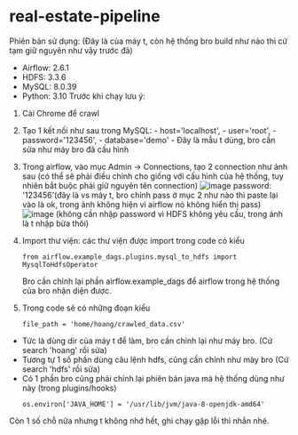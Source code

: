 # real-estate-pipeline

Phiên bản sử dụng: (Đây là của máy t, còn hệ thống bro build như nào thì cứ tạm giữ nguyên như vậy trước đã)
 - Airflow: 2.6.1
 - HDFS: 3.3.6
 - MySQL: 8.0.39
 - Python: 3.10
Trước khi chạy lưu ý:
1. Cài Chrome để crawl
2. Tạo 1 kết nối như sau trong MySQL: 
       - host='localhost',
       - user='root',
       - password='123456',
       - database='demo'  -  Đây là mẫu t dùng, bro cần sửa như máy bro đã cấu hình
3. Trong airflow, vào mục Admin -> Connections, tạo 2 connection như ảnh sau (có thể sẽ phải điều chỉnh cho giống với cấu hình của hệ thống, tuy nhiên bắt buộc phải giữ nguyên tên connection)
   ![image](https://github.com/user-attachments/assets/a4b37ba4-9fcc-43f7-8bf0-11e34d9c2ab8)
   password: '123456'(đây là vs máy t, bro chỉnh pass ở mục 2 như nào thì paste lại vào là ok, trong ảnh không hiện vì airflow nó không hiển thị pass)
   ![image](https://github.com/user-attachments/assets/20ea01fe-6e0d-42c1-968b-07f9a98f02b3) (không cần nhập password vì HDFS không yêu cầu, trong ảnh là t nhập bừa thôi)

5. Import thư viện: các thư viện được import trong code có kiểu
   ```
   from airflow.example_dags.plugins.mysql_to_hdfs import MysqlToHdfsOperator
   ```
   Bro cần chỉnh lại phần airflow.example_dags để airflow trong hệ thống của bro nhận diện được.
6. Trong code sẽ có những đoạn kiểu 
    ```
   file_path = 'home/hoang/crawled_data.csv'
   ```
- Tức là dùng dir của máy t để làm, bro cần chỉnh lại như máy bro. (Cứ search 'hoang' rồi sửa)
- Tương tự 1 số phần dùng câu lệnh hdfs, cũng cần chỉnh như mày bro (Cứ search 'hdfs' rồi sửa)
- Có 1 phần bro cũng phải chỉnh lại phiên bản java mà hệ thống dùng như này (trong plugins/hooks)
   ```
   os.environ['JAVA_HOME'] = '/usr/lib/jvm/java-8-openjdk-amd64'
   ```
Còn 1 số chỗ nữa nhưng t không nhớ hết, ghi chạy gặp lỗi thì nhắn nhé.


    
